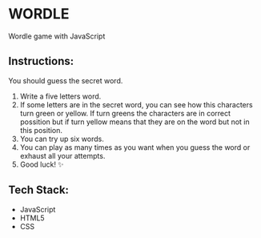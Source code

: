 # WORDLE

Wordle game with JavaScript

## Instructions:
You should guess the secret word. 

1. Write a five letters word. 
2. If some letters are in the secret word, you can see how this characters turn green or yellow. If turn greens the characters are in correct possition but if turn yellow means that they are on the word but not in this position. 
3. You can try up six words.
4. You can play as many times as you want when you guess the word or exhaust all your attempts.
5. Good luck! ✨

## Tech Stack:

* JavaScript
* HTML5
* CSS

